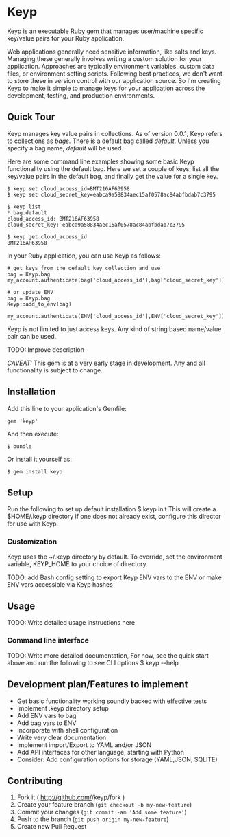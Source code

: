 # Keyp

Keyp is an executable Ruby gem that manages user/machine specific key/value pairs for your Ruby application.

Web applications generally need sensitive information, like salts and keys. Managing these generally involves writing
 a custom solution for your application. Approaches are typically environment variables, custom data files, or
 environment setting scripts. Following best practices, we don't want to store these in version control with our
 application source. So I'm creating Keyp to make it simple to manage keys for your application across the development,
 testing, and production environments.

## Quick Tour

Keyp manages key value pairs in collections. As of version 0.0.1, Keyp refers to collections as *bags*. There is a
default bag called *default*. Unless you specify a bag name, *default* will be used.

Here are some command line examples showing some basic Keyp functionality using the default bag. Here we set a couple
of keys, list all the key/value pairs in the default bag, and finally get the value for a single key.

    $ keyp set cloud_access_id=BMT216AF63958
    $ keyp set cloud_secret_key=eabca9a58834aec15af0578ac84abfbdab7c3795

    $ keyp list
    * bag:default
    cloud_access_id: BMT216AF63958
    cloud_secret_key: eabca9a58834aec15af0578ac84abfbdab7c3795

    $ keyp get cloud_access_id
    BMT216AF63958

In your Ruby application, you can use Keyp as follows:

    # get keys from the default key collection and use
    bag = Keyp.bag
    my_account.authenticate(bag['cloud_access_id'],bag['cloud_secret_key'])

    # or update ENV
    bag = Keyp.bag
    Keyp::add_to_env(bag)

    my_account.authenticate(ENV['cloud_access_id'],ENV['cloud_secret_key'])

Keyp is not limited to just access keys. Any kind of string based name/value pair can be used.

TODO: Improve description

_CAVEAT:_ This gem is at a very early stage in development. Any and all functionality is subject to change.

## Installation

Add this line to your application's Gemfile:

    gem 'keyp'

And then execute:

    $ bundle

Or install it yourself as:

    $ gem install keyp

## Setup

Run the following to set up default installation
    $ keyp init
This will create a $HOME/.keyp directory if one does not already exist, configure this director for use with Keyp.

### Customization

Keyp uses the ~/.keyp directory by default. To override, set the environment variable, KEYP_HOME to your choice
of directory.

TODO: add Bash config setting to export Keyp ENV vars to the ENV or make ENV vars accessible via Keyp hashes

## Usage

TODO: Write detailed usage instructions here

###


### Command line interface

TODO: Write more detailed documentation, For now, see the quick start above and run the following to see CLI options
    $ keyp --help

## Development plan/Features to implement

* Get basic functionality working soundly backed with effective tests
* Implement .keyp directory setup
* Add ENV vars to bag
* Add bag vars to ENV
* Incorporate with shell configuration
* Write very clear documentation
* Implement import/Export to YAML and/or JSON
* Add API interfaces for other language, starting with Python
* Consider: Add configuration options for storage (YAML,JSON, SQLITE)


## Contributing

1. Fork it ( http://github.com/<my-github-username>/keyp/fork )
2. Create your feature branch (`git checkout -b my-new-feature`)
3. Commit your changes (`git commit -am 'Add some feature'`)
4. Push to the branch (`git push origin my-new-feature`)
5. Create new Pull Request
